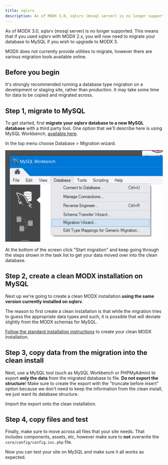 ```yaml
---
title: sqlsrv
description: As of MODX 3.0, sqlsrv (mssql server) is no longer supported. This means that if you used sqlsrv with MODX 2.x, you will now need to migrate your database to upgrade to MODX 3. 
---
```


As of MODX 3.0, sqlsrv (mssql server) is no longer supported. This means that if you used sqlsrv with MODX 2.x, you will now need to migrate your database to MySQL if you wish to upgrade to MODX 3.

MODX does not currently provide utilities to migrate, however there are various migration tools available online. 

## Before you begin

It's strongly recommended running a database type migration on a development or staging site, rather than production. It may take some time for data to be copied and migrated across.

## Step 1, migrate to MySQL

To get started, first **migrate your sqlsrv database to a new MySQL database** with a third party tool. One option that we'll describe here is using MySQL Workbench, [available here](https://dev.mysql.com/downloads/workbench/).

In the top menu choose Database > Migration wizard.

![Choose Migration Wizard in the database menu of MySQL Workbench](sqlsrv-migration-workbench.png)

At the bottom of the screen click "Start migration" and keep going through the steps shown in the task list to get your data moved over into the clean database.

## Step 2, create a clean MODX installation on MySQL

Next up we're going to create a clean MODX installation **using the same version currently installed on sqlsrv**. 

The reason to first create a clean installation is that while the migration tries to guess the appropriate data types and such, it is possible that will deviate slightly from the MODX schemas for MySQL. 

[Follow the standard installation instructions](getting-started/installation) to create your clean MODX installation. 

## Step 3, copy data from the migration into the clean install

Next, use a MySQL tool (such as MySQL Workbench or PHPMyAdmin) to export **only the data** from the migrated database to file. **Do not export the structure**! Make sure to create the export with the "truncate before insert" option because we don't need to keep the information from the clean install, we just want its database structure.

Import the export onto the clean installation. 

## Step 4, copy files and test

Finally, make sure to move across all files that your site needs. That includes components, assets, etc, however make sure to **not** overwrite the `core/config/config.inc.php` file.

Now you can test your site on MySQL and make sure it all works as expected. 



